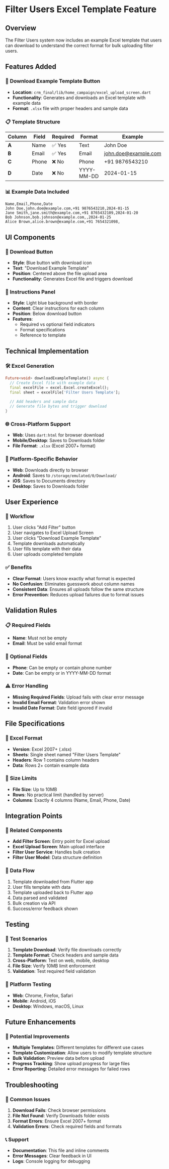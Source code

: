 # Filter Users Excel Template Feature

## Overview
The Filter Users system now includes an example Excel template that users can download to understand the correct format for bulk uploading filter users.

## Features Added

### 🎯 **Download Example Template Button**
- **Location**: `crm_final/lib/home_campaign/excel_upload_screen.dart`
- **Functionality**: Generates and downloads an Excel template with example data
- **Format**: `.xlsx` file with proper headers and sample data

### 📋 **Template Structure**

| Column | Field | Required | Format | Example |
|--------|-------|----------|--------|---------|
| **A** | Name | ✅ Yes | Text | John Doe |
| **B** | Email | ✅ Yes | Email | john.doe@example.com |
| **C** | Phone | ❌ No | Phone | +91 9876543210 |
| **D** | Date | ❌ No | YYYY-MM-DD | 2024-01-15 |

### 📊 **Example Data Included**

```csv
Name,Email,Phone,Date
John Doe,john.doe@example.com,+91 9876543210,2024-01-15
Jane Smith,jane.smith@example.com,+91 8765432109,2024-01-20
Bob Johnson,bob.johnson@example.com,,2024-01-25
Alice Brown,alice.brown@example.com,+91 7654321098,
```

## UI Components

### 🔽 **Download Button**
- **Style**: Blue button with download icon
- **Text**: "Download Example Template"
- **Position**: Centered above the file upload area
- **Functionality**: Generates Excel file and triggers download

### 📝 **Instructions Panel**
- **Style**: Light blue background with border
- **Content**: Clear instructions for each column
- **Position**: Below download button
- **Features**: 
  - Required vs optional field indicators
  - Format specifications
  - Reference to template

## Technical Implementation

### 🛠 **Excel Generation**
```dart
Future<void> downloadExampleTemplate() async {
  // Create Excel file with example data
  final excelFile = excel.Excel.createExcel();
  final sheet = excelFile['Filter Users Template'];
  
  // Add headers and sample data
  // Generate file bytes and trigger download
}
```

### 🌐 **Cross-Platform Support**
- **Web**: Uses `dart:html` for browser download
- **Mobile/Desktop**: Saves to Downloads folder
- **File Format**: `.xlsx` (Excel 2007+ format)

### 📱 **Platform-Specific Behavior**
- **Web**: Downloads directly to browser
- **Android**: Saves to `/storage/emulated/0/Download/`
- **iOS**: Saves to Documents directory
- **Desktop**: Saves to Downloads folder

## User Experience

### 🎯 **Workflow**
1. User clicks "Add Filter" button
2. User navigates to Excel Upload Screen
3. User clicks "Download Example Template"
4. Template downloads automatically
5. User fills template with their data
6. User uploads completed template

### ✅ **Benefits**
- **Clear Format**: Users know exactly what format is expected
- **No Confusion**: Eliminates guesswork about column names
- **Consistent Data**: Ensures all uploads follow the same structure
- **Error Prevention**: Reduces upload failures due to format issues

## Validation Rules

### 📋 **Required Fields**
- **Name**: Must not be empty
- **Email**: Must be valid email format

### 🔧 **Optional Fields**
- **Phone**: Can be empty or contain phone number
- **Date**: Can be empty or in YYYY-MM-DD format

### ⚠️ **Error Handling**
- **Missing Required Fields**: Upload fails with clear error message
- **Invalid Email Format**: Validation error shown
- **Invalid Date Format**: Date field ignored if invalid

## File Specifications

### 📄 **Excel Format**
- **Version**: Excel 2007+ (.xlsx)
- **Sheets**: Single sheet named "Filter Users Template"
- **Headers**: Row 1 contains column headers
- **Data**: Rows 2+ contain example data

### 📏 **Size Limits**
- **File Size**: Up to 10MB
- **Rows**: No practical limit (handled by server)
- **Columns**: Exactly 4 columns (Name, Email, Phone, Date)

## Integration Points

### 🔗 **Related Components**
- **Add Filter Screen**: Entry point for Excel upload
- **Excel Upload Screen**: Main upload interface
- **Filter User Service**: Handles bulk creation
- **Filter User Model**: Data structure definition

### 🔄 **Data Flow**
1. Template downloaded from Flutter app
2. User fills template with data
3. Template uploaded back to Flutter app
4. Data parsed and validated
5. Bulk creation via API
6. Success/error feedback shown

## Testing

### 🧪 **Test Scenarios**
1. **Template Download**: Verify file downloads correctly
2. **Template Format**: Check headers and sample data
3. **Cross-Platform**: Test on web, mobile, desktop
4. **File Size**: Verify 10MB limit enforcement
5. **Validation**: Test required field validation

### 📱 **Platform Testing**
- **Web**: Chrome, Firefox, Safari
- **Mobile**: Android, iOS
- **Desktop**: Windows, macOS, Linux

## Future Enhancements

### 🚀 **Potential Improvements**
- **Multiple Templates**: Different templates for different use cases
- **Template Customization**: Allow users to modify template structure
- **Bulk Validation**: Preview data before upload
- **Progress Tracking**: Show upload progress for large files
- **Error Reporting**: Detailed error messages for failed rows

## Troubleshooting

### 🔧 **Common Issues**
1. **Download Fails**: Check browser permissions
2. **File Not Found**: Verify Downloads folder exists
3. **Format Errors**: Ensure Excel 2007+ format
4. **Validation Errors**: Check required fields and formats

### 📞 **Support**
- **Documentation**: This file and inline comments
- **Error Messages**: Clear feedback in UI
- **Logs**: Console logging for debugging
